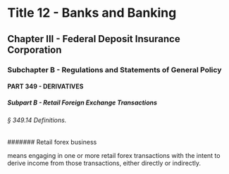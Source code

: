 
# Title 12 - Banks and Banking
## Chapter III - Federal Deposit Insurance Corporation
### Subchapter B - Regulations and Statements of General Policy
#### PART 349 - DERIVATIVES
##### Subpart B - Retail Foreign Exchange Transactions
###### § 349.14 Definitions.
####### Retail forex business

means engaging in one or more retail forex transactions with the intent to derive income from those transactions, either directly or indirectly.
